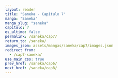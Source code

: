 ```yaml
---
layout: reader
title: "Saneka - Capítulo 7"
manga: "Saneka"
manga_slug: "saneka"
capitulo: 7
es_ultimo: false
permalink: /saneka/cap7/
return_to: /saneka/
images_json: assets/mangas/saneka/cap7/images.json
redirect_from:
  - /cap7-saneka/
use_main_css: true
prev_href: /saneka/cap6/
next_href: /saneka/cap8/
---
```

